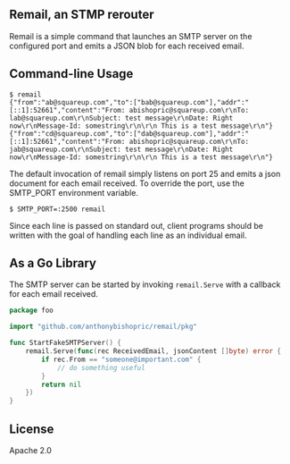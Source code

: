 ## Remail, an STMP rerouter

Remail is a simple command that launches an SMTP server on the configured port and emits a JSON blob for each received email.

## Command-line Usage

```
$ remail
{"from":"ab@squareup.com","to":["bab@squareup.com"],"addr":"[::1]:52661","content":"From: abishopric@squareup.com\r\nTo: lab@squareup.com\r\nSubject: test message\r\nDate: Right now\r\nMessage-Id: somestring\r\n\r\n This is a test message\r\n"}
{"from":"cd@squareup.com","to":["dab@squareup.com"],"addr":"[::1]:52661","content":"From: abishopric@squareup.com\r\nTo: jab@squareup.com\r\nSubject: test message\r\nDate: Right now\r\nMessage-Id: somestring\r\n\r\n This is a test message\r\n"}
```

The default invocation of remail simply listens on port 25 and emits a json document for each email received. To override the port, use the SMTP_PORT environment variable.

`$ SMTP_PORT=:2500 remail`

Since each line is passed on standard out, client programs should be written with the goal of handling each line as an individual email.

## As a Go Library

The SMTP server can be started by invoking `remail.Serve` with a callback for each email received. 

```go
package foo

import "github.com/anthonybishopric/remail/pkg"

func StartFakeSMTPServer() {
    remail.Serve(func(rec ReceivedEmail, jsonContent []byte) error {
        if rec.From == "someone@important.com" {
            // do something useful
        }
        return nil
    })
}

```

## License
Apache 2.0
